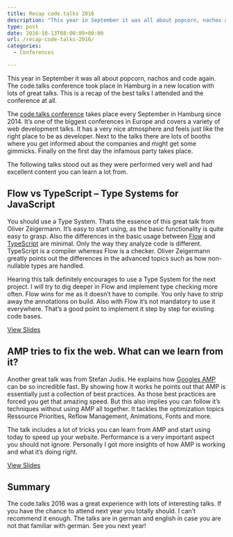 ```yaml
---
title: Recap code.talks 2016
description: "This year in September it was all about popcorn, nachos and code again. This is a recap of the code.talks 2016 conference and the best talks I attended."
type: post
date: 2016-10-13T08:00:09+00:00
url: /recap-code-talks-2016/
categories:
  - Conferences

---
```

This year in September it was all about popcorn, nachos and code again. The code.talks conference took place in Hamburg in a new location with lots of great talks. This is a recap of the best talks I attended and the conference at all.

<!--more-->

The [code.talks conference][1] takes place every September in Hamburg since 2014. It&#8217;s one of the biggest conferences in Europe and covers a variety of web development talks. It has a very nice atmosphere and feels just like the right place to be as developer. Next to the talks there are lots of booths where you get informed about the companies and might get some gimmicks. Finally on the first day the infamous party takes place.

The following talks stood out as they were performed very well and had excellent content you can learn a lot from.

## Flow vs TypeScript &#8211; Type Systems for JavaScript

You should use a Type System. Thats the essence of this great talk from Oliver Zeigermann. It&#8217;s easy to start using, as the basic functionality is quite easy to grasp. Also the differences in the basic usage between [Flow][2] and [TypeScript][3] are minimal. Only the way they analyze code is different. TypeScript is a compiler whereas Flow is a checker. Oliver Zeigermann greatly points out the differences in the advanced topics such as how non-nullable types are handled.

Hearing this talk definitely encourages to use a Type System for the next project. I will try to dig deeper in Flow and implement type checking more often. Flow wins for me as it doesn&#8217;t have to compile. You only have to strip away the annotations on build. Also with Flow it&#8217;s not mandatory to use it everywhere. That&#8217;s a good point to implement it step by step for existing code bases.

[View Slides][4]

## AMP tries to fix the web. What can we learn from it?

Another great talk was from Stefan Judis. He explains how [Googles AMP][5] can be so incredible fast. By showing how it works he points out that AMP is essentially just a collection of best practices. As those best practices are forced you get that amazing speed. But this also implies you can follow it&#8217;s techniques without using AMP all together. It tackles the optimization topics Ressource Priorities, Reflow Management, Animations, Fonts and more.

The talk includes a lot of tricks you can learn from AMP and start using today to speed up your website. Performance is a very important aspect you should not ignore. Personally I got more insights of how AMP is working and what it&#8217;s doing right.

[View Slides][6]

## Summary

The code.talks 2016 was a great experience with lots of interesting talks. If you have the chance to attend next year you totally should. I can&#8217;t recommend it enough. The talks are in german and english in case you are not that familiar with german. See you next year!

 [1]: https://www.codetalks.de/
 [2]: https://flowtype.org/
 [3]: https://www.typescriptlang.org/
 [4]: http://djcordhose.github.io/flow-vs-typescript/flow-typescript-2.html#/
 [5]: https://www.ampproject.org/
 [6]: https://speakerdeck.com/stefanjudis/amp-tries-to-fix-the-web-what-can-we-learn-from-it
